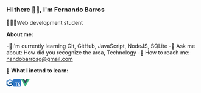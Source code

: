 ### Hi there 👋🏽, I'm Fernando Barros 

👨🏽‍💻Web development student

**About me:**

-🌱I'm currently learning Git, GitHub, JavaScript, NodeJS, SQLite
-💬 Ask me about: How did you recognize the area, Technology
-📧 How to reach me: nandobarrosg@gmail.com


**📖 What I inetnd to learn:**

<img align="left" height="20" src="./imagens/c-plus-plus.png">
<img align="left" height="20" src="./imagens/typescript.png">
<img align="left" height="20" src="./imagens/vue-js.png">